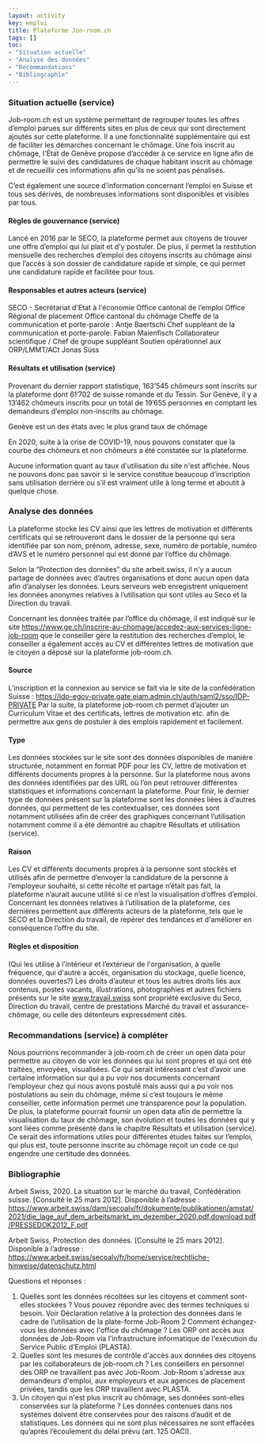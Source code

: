 ```yaml
---
layout: activity
key: emploi
title: Plateforme Jon-room.ch
tags: []
toc:
- "Situation actuelle"
- "Analyse des données"
- "Recommandations"
- "Bibliographie"
---
```


### Situation actuelle (service)

Job-room.ch est un système permettant de regrouper toutes les offres d’emploi parues sur différents sites en plus de ceux qui sont directement ajoutés sur cette plateforme. Il a une fonctionnalité supplémentaire qui est de faciliter les démarches concernant le chômage. Une fois inscrit au chômage, l'État de Genève propose d’accéder à ce service en ligne afin de permettre le suivi des candidatures de chaque habitant inscrit au chômage et de recueillir ces informations afin qu’ils ne soient pas pénalisés.

C’est également une source d’information concernant l’emploi en Suisse et tous ses dérivés, de nombreuses informations sont disponibles et visibles par tous.
 
#### Règles de gouvernance (service)

Lancé en 2016 par le SECO, la plateforme permet aux citoyens de trouver une offre d’emploi qui lui plait et d’y postuler. De plus, il permet la restitution mensuelle des recherches d’emploi des citoyens inscrits au chômage ainsi que l’accès à son dossier de candidature rapide et simple, ce qui permet une candidature rapide et facilitée pour tous.
 
#### Responsables et autres acteurs (service)

SECO - Secrétariat d'Etat à l'économie
Office cantonal de l’emploi
Office Régional de placement
Office cantonal du chômage
Cheffe de la communication et porte-parole : 
Antje Baertschi
Chef suppléant de la communication et porte-parole:
Fabian Maienfisch
Collaborateur scientifique / Chef de groupe suppléant Soutien opérationnel aux ORP/LMMT/ACt
Jonas Süss


#### Résultats et utilisation (service)

Provenant du dernier rapport statistique, 163’545 chômeurs sont inscrits sur la plateforme dont 61’702 de suisse romande et du Tessin. Sur Genève, il y a 13’462 chômeurs inscrits pour un total de 19’655 personnes en comptant les demandeurs d’emploi non-inscrits au chômage.

Genève est un des états avec le plus grand taux de chômage

En 2020, suite à la crise de COVID-19, nous pouvons constater que la courbe des chômeurs et non chômeurs a été constatée sur la plateforme.


 
Aucune information quant au taux d'utilisation du site n'est affichée. Nous ne pouvons donc pas savoir si le service constitue beaucoup d’inscription sans utilisation derrière ou s’il est vraiment utile à long terme et aboutit à quelque chose.

### Analyse des données

La plateforme stocke les CV ainsi que les lettres de motivation et différents certificats qui se retrouveront dans le dossier de la personne qui sera identifiée par son nom, prénom, adresse, sexe, numéro de portable, numéro d’AVS et le numéro personnel qui est donné par l’office du chômage.

Selon la “Protection des données” du site arbeit.swiss, il n’y a aucun partage de données avec d’autres organisations et donc aucun open data afin d’analyser les données. Leurs serveurs web enregistrent uniquement les données anonymes relatives à l’utilisation qui sont utiles au Seco et la  Direction du travail.

Concernant les données traitée par l’office du chômage, il est indiqué sur le site https://www.ge.ch/inscrire-au-chomage/accedez-aux-services-ligne-job-room que le conseiller gère la restitution des recherches d’emploi, le conseiller a également accès au CV et différentes lettres de motivation que le citoyen a déposé sur la plateforme job-room.ch.

#### Source
L’inscription et la connexion au service se fait via le site de la confédération Suisse : 
https://idp-egov-private.gate.eiam.admin.ch/auth/saml2/sso/IDP-PRIVATE 
Par la suite, la plateforme job-room.ch permet d’ajouter un Curriculum Vitae et des certificats, lettres de motivation etc. afin de permettre aux gens de postuler à des emplois rapidement et facilement. 
#### Type
Les données stockées sur le site sont des données disponibles de manière structurée, notamment en format PDF pour les CV, lettre de motivation et différents documents propres à la personne. Sur la plateforme nous avons des données identifiées par des URL où l’on peut retrouver différentes statistiques et informations concernant la plateforme.
Pour finir, le dernier type de données présent sur la plateforme sont les données liées à d’autres données, qui permettent de les contextualiser, ces données sont notamment utilisées afin de créer des graphiques concernant l’utilisation notamment comme il a été démontré au chapitre Résultats et utilisation (service).
 
#### Raison
Les CV et différents documents propres à la personne sont stockés et utilisés afin de permettre d’envoyer la candidature de la personne à l’employeur souhaité, si cette récolte et partage n’était pas fait, la plateforme n’aurait aucune utilité si ce n’est la visualisation d’offres d’emploi.
Concernant les données relatives à l’utilisation de la plateforme, ces dernières permettent aux différents acteurs de la plateforme, tels que le SECO et la Direction du travail, de repérer des tendances et d'améliorer en conséquence l’offre du site.

#### Règles et disposition
(Qui les utilise à l’intérieur et l’extérieur de l'organisation, à quelle fréquence, qui d'autre a accès, organisation du stockage, quelle licence, données ouvertes?)
Les droits d’auteur et tous les autres droits liés aux contenus, postes vacants, illustrations, photographies et autres fichiers présents sur le site www.travail.swiss sont propriété exclusive du Seco, Direction du travail, centre de prestations Marché du travail et assurance-chômage, ou celle des détenteurs expressément cités.
 
### Recommandations (service) à compléter
 Nous pourrions recommander à job-room.ch de créer un open data pour permettre au citoyen de voir les données qui lui sont propres et qui ont été traitées, envoyées, visualisées. Ce qui serait intéressant c’est d’avoir une certaine information sur qui a pu voir nos documents concernant l’employeur chez qui nous avons postulé mais aussi qui a pu voir nos postulations au sein du chômage, même si c’est toujours le même conseiller, cette information permet une transparence pour la population. De plus, la plateforme pourrait fournir un open data afin de permettre la visualisation du taux de chômage, son évolution et toutes les données qui y sont liées comme présenté dans le chapitre Résultats et utilisation (service). Ce serait des informations utiles pour différentes études faites sur l’emploi, qui plus est, toute personne inscrite au chômage reçoit un code ce qui engendre une certitude des données.

### Bibliographie

Arbeit Swiss, 2020. La situation sur le marché du travail, Confédération suisse. [Consulté le 25  mars 2012].
Disponible à l’adresse :
https://www.arbeit.swiss/dam/secoalv/fr/dokumente/publikationen/amstat/2021/die_lage_auf_dem_arbeitsmarkt_im_dezember_2020.pdf.download.pdf/PRESSEDOK2012_F.pdf 


Arbeit Swiss, Protection des données. [Consulté le 25  mars 2012].
Disponible à l’adresse :
https://www.arbeit.swiss/secoalv/fr/home/service/rechtliche-hinweise/datenschutz.html


Questions et réponses :

1. Quelles sont les données récoltées sur les citoyens et comment sont-elles stockées ? Vous pouvez répondre avec des termes techniques si besoin.
Voir Déclaration relative à la protection des données dans le cadre de l’utilisation de la plate-forme Job-Room
2 Comment échangez-vous les données avec l'office du chômage ? 
Les ORP ont accès aux données de Job-Room via l'infrastructure informatique de l'exécution du Service Public d’Emploi (PLASTA).
3. Quelles sont les mesures de contrôle d'accès aux données des citoyens par les collaborateurs de job-room.ch ?
Les conseillers en personnel des ORP ne travaillent pas avec Job-Room. Job-Room s'adresse aux demandeurs d'emploi, aux employeurs et aux agences de placement privées, tandis que les ORP travaillent avec PLASTA.
4. Un citoyen qui n'est plus inscrit au chômage, ses données sont-elles conservées sur la plateforme ?
Les données contenues dans nos systèmes doivent être conservées pour des raisons d’audit et de statistiques. Les données qui ne sont plus nécessaires ne sont effacées qu’après l’écoulement du délai prévu (art. 125 OACI).
 


